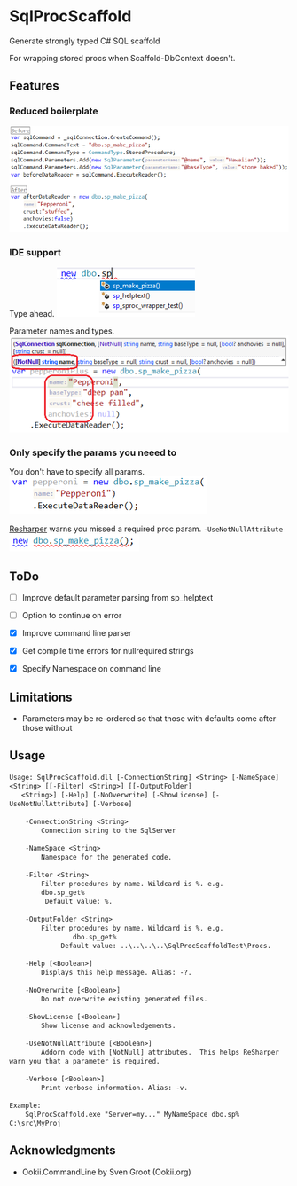 # SqlProcScaffold
Generate strongly typed C# SQL scaffold

For wrapping stored procs when Scaffold-DbContext doesn't.

## Features

### Reduced boilerplate
![alt text](doc/screenshot-before-vs-after.png "Screenshot: Before vs after")

### IDE support
Type ahead.
![alt text](doc/screenshot-ide-support-1.png "Screenshot: IDE Support")

Parameter names and types.
![alt text](doc/screenshot-ide-support-2.png "Screenshot: IDE Support")

### Only specify the params you neeed to
You don't have to specify all params.
![alt text](doc/screenshot-sparse-params.png "Screenshot: Sparse params")

[Resharper](https://www.jetbrains.com/resharper/) warns you missed a required proc param. `-UseNotNullAttribute`
![alt text](doc/screenshot-required-param.png "Screenshot: Required pararams")

## ToDo
* [ ] Improve default parameter parsing from sp_helptext
* [ ] Option to continue on error
* [X] Improve command line parser
* [X] Get compile time errors for nullrequired strings
* [X] Specify Namespace on command line


## Limitations
* Parameters may be re-ordered so that those with defaults come after those without

## Usage
~~~
Usage: SqlProcScaffold.dll [-ConnectionString] <String> [-NameSpace] <String> [[-Filter] <String>] [[-OutputFolder]
   <String>] [-Help] [-NoOverwrite] [-ShowLicense] [-UseNotNullAttribute] [-Verbose]

    -ConnectionString <String>
        Connection string to the SqlServer

    -NameSpace <String>
        Namespace for the generated code.

    -Filter <String>
        Filter procedures by name. Wildcard is %. e.g.
        dbo.sp_get%
         Default value: %.

    -OutputFolder <String>
        Filter procedures by name. Wildcard is %. e.g.
                dbo.sp_get%
             Default value: ..\..\..\..\SqlProcScaffoldTest\Procs.

    -Help [<Boolean>]
        Displays this help message. Alias: -?.

    -NoOverwrite [<Boolean>]
        Do not overwrite existing generated files.

    -ShowLicense [<Boolean>]
        Show license and acknowledgements.

    -UseNotNullAttribute [<Boolean>]
        Addorn code with [NotNull] attributes.  This helps ReSharper warn you that a parameter is required.

    -Verbose [<Boolean>]
        Print verbose information. Alias: -v.

Example:
    SqlProcScaffold.exe "Server=my..." MyNameSpace dbo.sp% C:\src\MyProj
~~~


## Acknowledgments
* Ookii.CommandLine by Sven Groot (Ookii.org)
